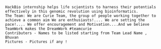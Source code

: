 	HackBio internship helps life scientists to harness their potentials effectively in this genomic revolution using bioinformatics.
	The Team: We are Curie Team, the group of people working together to achieve a common aim We are enthusiasts!.... We are setting the pace!.... We offer encouragement and Motivation....And we believe TeamWork makes the DreamWork #teamcurie
	Contributers - Names to be listed starting from Team Lead Name , Bhuvan
	Pictures - Pictures if any !
